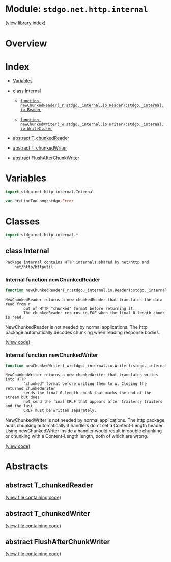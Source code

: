 # Module: `stdgo.net.http.internal`

[(view library index)](../../../stdgo.md)


# Overview


# Index


- [Variables](<#variables>)

- [class Internal](<#class-internal>)

  - [`function newChunkedReader(_r:stdgo._internal.io.Reader):stdgo._internal.io.Reader`](<#internal-function-newchunkedreader>)

  - [`function newChunkedWriter(_w:stdgo._internal.io.Writer):stdgo._internal.io.WriteCloser`](<#internal-function-newchunkedwriter>)

- [abstract T\_chunkedReader](<#abstract-t_chunkedreader>)

- [abstract T\_chunkedWriter](<#abstract-t_chunkedwriter>)

- [abstract FlushAfterChunkWriter](<#abstract-flushafterchunkwriter>)

# Variables


```haxe
import stdgo.net.http.internal.Internal
```


```haxe
var errLineTooLong:stdgo.Error
```


# Classes


```haxe
import stdgo.net.http.internal.*
```


## class Internal


```
Package internal contains HTTP internals shared by net/http and
    net/http/httputil.
```
### Internal function newChunkedReader


```haxe
function newChunkedReader(_r:stdgo._internal.io.Reader):stdgo._internal.io.Reader
```


```
NewChunkedReader returns a new chunkedReader that translates the data read from r
        out of HTTP "chunked" format before returning it.
        The chunkedReader returns io.EOF when the final 0-length chunk is read.
```

NewChunkedReader is not needed by normal applications. The http package
automatically decodes chunking when reading response bodies.  

[\(view code\)](<./Internal.hx#L153>)


### Internal function newChunkedWriter


```haxe
function newChunkedWriter(_w:stdgo._internal.io.Writer):stdgo._internal.io.WriteCloser
```


```
NewChunkedWriter returns a new chunkedWriter that translates writes into HTTP
        "chunked" format before writing them to w. Closing the returned chunkedWriter
        sends the final 0-length chunk that marks the end of the stream but does
        not send the final CRLF that appears after trailers; trailers and the last
        CRLF must be written separately.
```

NewChunkedWriter is not needed by normal applications. The http
package adds chunking automatically if handlers don't set a
Content\-Length header. Using newChunkedWriter inside a handler
would result in double chunking or chunking with a Content\-Length
length, both of which are wrong.  

[\(view code\)](<./Internal.hx#L169>)


# Abstracts


## abstract T\_chunkedReader


[\(view file containing code\)](<./Internal.hx>)


## abstract T\_chunkedWriter


[\(view file containing code\)](<./Internal.hx>)


## abstract FlushAfterChunkWriter


[\(view file containing code\)](<./Internal.hx>)


